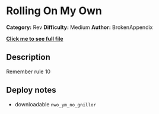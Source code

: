 # Rolling On My Own
**Category:** Rev
**Difficulty:** Medium
**Author:** BrokenAppendix

**[Click me to see full file](https://github.com/jkohhokj/jkohhokj.github.io/tree/main/assets/Rolling%20On%20My%20Own)**

## Description

Remember rule 10

## Deploy notes

- downloadable `nwo_ym_no_gnillor`
